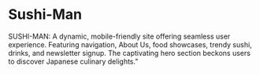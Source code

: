 # Sushi-Man
SUSHI-MAN: A dynamic, mobile-friendly site offering seamless user experience. Featuring navigation, About Us, food showcases, trendy sushi, drinks, and newsletter signup. The captivating hero section beckons users to discover Japanese culinary delights."
